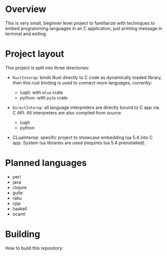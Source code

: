 # Overview

This is very small, beginner level project to familiarize with techniques to embed programming languages in an C application, just printing message in terminal and exiting.

# Project layout

This project is split into three directories:

- `RustInterop`: binds Rust directly to C code as dynamically loaded library, then this rust binding is used to connect more languages, currently:

  - luajit: with `mlua` crate
  - python: with `py3o` crate

- `DirectInterop`: all language interpreters are directly bound to C app via C API. All interpreters are also compiled from source

  - luajit
  - python

- CLuaInterop: specific project to showcase embedding lua 5.4 into C app. System lua libraries are used (requires lua 5.4 preinstalled).

# Planned languages

- perl
- java
- clojure
- guile
- raku
- cpp
- haskell
- ocaml

# Building

How to build this repository:

